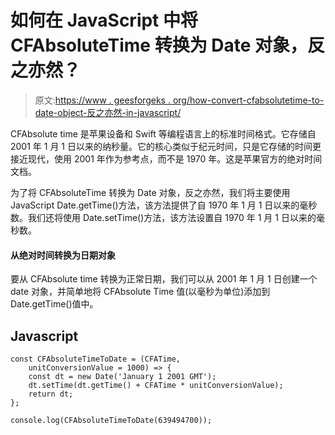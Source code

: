 # 如何在 JavaScript 中将 CFAbsoluteTime 转换为 Date 对象，反之亦然？

> 原文:[https://www . geesforgeks . org/how-convert-cfabsolutetime-to-date-object-反之亦然-in-javascript/](https://www.geeksforgeeks.org/how-to-convert-cfabsolutetime-to-date-object-and-vice-versa-in-javascript/)

CFAbsolute time 是苹果设备和 Swift 等编程语言上的标准时间格式。它存储自 2001 年 1 月 1 日以来的纳秒量。它的核心类似于纪元时间，只是它存储的时间更接近现代，使用 2001 年作为参考点，而不是 1970 年。这是苹果官方的绝对时间文档。

为了将 CFAbsoluteTime 转换为 Date 对象，反之亦然，我们将主要使用 JavaScript Date.getTime()方法，该方法提供了自 1970 年 1 月 1 日以来的毫秒数。我们还将使用 Date.setTime()方法，该方法设置自 1970 年 1 月 1 日以来的毫秒数。

#### 从绝对时间转换为日期对象

要从 CFAbsolute time 转换为正常日期，我们可以从 2001 年 1 月 1 日创建一个 date 对象，并简单地将 CFAbsolute Time 值(以毫秒为单位)添加到 Date.getTime()值中。

## Javascript

```
const CFAbsoluteTimeToDate = (CFATime,
    unitConversionValue = 1000) => {
    const dt = new Date('January 1 2001 GMT');
    dt.setTime(dt.getTime() + CFATime * unitConversionValue);
    return dt;
};

console.log(CFAbsoluteTimeToDate(639494700));
```
